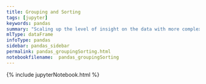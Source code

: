 ```yaml
---
title: Grouping and Sorting
tags: [jupyter]
keywords: pandas
summary: "Scaling up the level of insight on the data with more complex data using grouping and sorting functions."
mlType: dataFrame
infoType: pandas
sidebar: pandas_sidebar
permalink: pandas_groupingSorting.html
notebookfilename:  pandas_groupingSorting
---
```


{% include jupyterNotebook.html %}